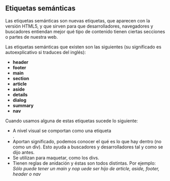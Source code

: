 ## Etiquetas semánticas

Las etiquetas semánticas son nuevas etiquetas, que aparecen con la versión HTML5, y que sirven para que desarrolladores, navegadores y buscadores entiendan mejor qué tipo de contenido tienen ciertas secciones o partes de nuestra web.

Las etiquetas semánticas que existen son las siguientes (su significado es autoexplicativo si traduces del inglés):

- **header**
- **footer**
- **main**
- **section**
- **article**
- **aside**
- **details**
- **dialog**
- **summary**
- **nav**

Cuando usamos alguna de estas etiquetas sucede lo siguiente:

- A nivel visual se comportan como una etiqueta <div>.
- Aportan significado, podemos conocer el qué es lo que hay dentro (no como un div). Esto ayuda a buscadores y desarrolladores tal y como se dijo antes.
- Se utilizan para maquetar, como los divs.
- Tienen reglas de anidación y éstas son todos distintas. Por ejemplo: _Sólo puede tener un main y nop uede ser hijo de article, aside, footer, header o nav_
